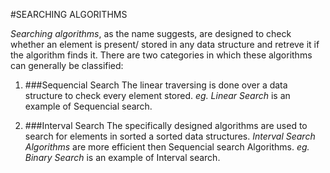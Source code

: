 #SEARCHING ALGORITHMS


*Searching algorithms*, as the name suggests, are designed to check whether an element is present/   stored in any data structure and retreve it if the algorithm finds it. 
There are two categories in which these algorithms can generally be classified:

 1. ###Sequencial Search
 The linear traversing is done over a data structure to check every element stored. *eg. Linear Search* is an example of Sequencial search.
 
 2. ###Interval Search
 The specifically designed algorithms are used to search for elements in sorted a sorted data structures. *Interval Search Algorithms* are more efficient then Sequencial search Algorithms. *eg. Binary Search* is an example of Interval search.